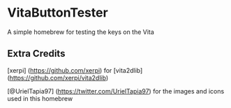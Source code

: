 VitaButtonTester
==================

A simple homebrew for testing the keys on the Vita

## Extra Credits

[xerpi] (https://github.com/xerpi) for [vita2dlib] (https://github.com/xerpi/vita2dlib)

[@UrielTapia97] (https://twitter.com/UrielTapia97) for the images and icons used in this homebrew
